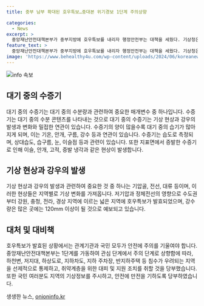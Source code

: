 ```yaml
---
title: 중부 남부 확대된 호우특보…중대본 위기경보 1단계 주의상향

categories:
  - News
excerpt: >
  중앙재난안전대책본부가 중부지방에 호우특보를 내리자 행정안전부는 대책을 세웠다. 기상청은 수도권과 강원권 등에 호우로 예상되는 강우량을 발표했다. 이상민 행안부 장관은 침수 우려 지역의 통제와 정보 안내, 취약계층 대피 지원을 당부했으며 국민에게 안전 관리를 강조했다.
feature_text: >
  중앙재난안전대책본부가 중부지방에 호우특보를 내리자 행정안전부는 대책을 세웠다. 기상청은 수도권과 강원권 등에 호우로 예상되는 강우량을 발표했다. 이상민 행안부 장관은 침수 우려 지역의 통제와 정보 안내, 취약계층 대피 지원을 당부했으며 국민에게 안전 관리를 강조했다.
image: 'https://www.behealthy4u.com/wp-content/uploads/2024/06/koreanews.jpg'
---
```


<p><img src="https://www.behealthy4u.com/wp-content/uploads/2024/06/koreanews.jpg" alt="info 속보" /></p>

<h2 data-ke-size="size26">대기 중의 수증기</h2>

<p data-ke-size="size16">대기 중의 수증기는 대기 중의 수분량과 관련하여 중요한 매개변수 중 하나입니다. 수증기는 대기 중의 수분 콘텐츠를 나타내는 것으로 대기 중의 수증기는 기상 현상과 강우의 발생과 변화와 밀접한 연관이 있습니다. 수증기의 양이 많을수록 대기 중의 습기가 많아지게 되며, 이는 기온, 안개, 구름, 강수 등과 연관이 있습니다. 수증기는 습도로 측정되며, 상대습도, 습구름, 눈, 이슬점 등과 관련이 있습니다. 또한 지표면에서 증발한 수증기로 인해 이슬, 안개, 고적, 증발 냉각과 같은 현상이 발생합니다.</p>

<h2 data-ke-size="size26">기상 현상과 강우의 발생</h2>

<p data-ke-size="size16">기상 현상과 강우의 발생과 관련하여 중요한 것 중 하나는 기압골, 전선, 대류 등이며, 이러한 현상들은 지역별로 기상 변화를 가져옵니다. 저기압과 정체전선의 영향으로 수도권부터 강원, 충청, 전라, 경상 지역에 이르는 넓은 지역에 호우특보가 발효되었으며, 강수량은 많은 곳에는 120mm 이상이 될 것으로 예보되고 있습니다.</p>

<h2 data-ke-size="size26">대처 및 대비책</h2>

<p data-ke-size="size16">호우특보가 발효된 상황에서는 관계기관과 국민 모두가 안전에 주의를 기울여야 합니다. 중앙재난안전대책본부는 1단계를 가동하여 관심 단계에서 주의 단계로 상향함에 따라, 하천변, 저지대, 하상도로, 지하차도, 지하 주차장, 반지하주택 등 침수가 우려되는 지역을 선제적으로 통제하고, 취약계층을 위한 대피 및 지원 조치를 취할 것을 당부했습니다. 또한 국민 여러분도 지역의 기상정보를 주시하고, 안전에 만전을 기하도록 당부하였습니다.</p>
생생한 뉴스, <a href="https://onioninfo.kr" rel="dofollow">onioninfo.kr</a>


